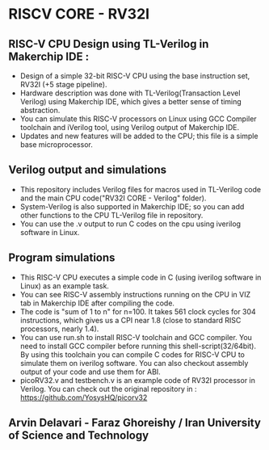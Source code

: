 # RISCV CORE - RV32I

## RISC-V CPU Design using TL-Verilog in Makerchip IDE :
- Design of a simple 32-bit RISC-V CPU using the base instruction set, RV32I (+5 stage pipeline).
- Hardware description was done with TL-Verilog(Transaction Level Verilog)  using Makerchip IDE, which gives a better sense of timing abstraction.
- You can simulate this RISC-V processors on Linux using GCC Compiler toolchain and iVerilog tool, using Verilog output of Makerchip IDE.
- Updates and new features will be added to the CPU; this file is a simple base microprocessor.
## Verilog output and simulations
- This repository includes Verilog files for macros used in TL-Verilog code and the main CPU code("RV32I CORE - Verilog" folder). 
- System-Verilog is also supported in Makerchip IDE; so you can add other functions to the CPU TL-Verilog file in repository.
- You can use the .v output to run C codes on the cpu using iverilog software in Linux.
## Program simulations
- This RISC-V CPU executes a simple code in C (using iverilog software in Linux) as an example task.
- You can see RISC-V assembly instructions running on the CPU in VIZ tab in Makerchip IDE after compiling the code.
- The code is "sum of 1 to n" for n=100. It takes 561 clock cycles for 304 instructions, which  gives us a CPI near 1.8 (close to standard RISC processors, nearly 1.4).
- You can use run.sh to install RISC-V toolchain and GCC compiler. You need to install GCC compiler before running this shell-script(32/64bit). By using this toolchain you can compile C codes for RISC-V CPU to simulate them on iverilog software. You can also checkout assembly output of your code and use them for ABI.
- picoRV32.v and testbench.v is an example code of RV32I processor in Verilog. You can check out the original repository in : https://github.com/YosysHQ/picorv32

## Arvin Delavari - Faraz Ghoreishy / Iran University of Science and Technology
